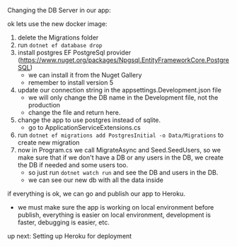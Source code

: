 Changing the DB Server in our app:

ok lets use the new docker image:
1. delete the Migrations folder
2. run `dotnet ef database drop`
3. install postgres EF PostgreSql provider (https://www.nuget.org/packages/Npgsql.EntityFrameworkCore.PostgreSQL)
    * we can install it from the Nuget Gallery
    * remember to install version 5
4. update our connection string in the appsettings.Development.json file
    * we will only change the DB name in the Development file, not the production
    * change the file and return here.
5. change the app to use postgres instead of sqlite.
    * go to ApplicationServiceExtensions.cs
6. run `dotnet ef migrations add PostgresInitial -o Data/Migrations` to create new migration
7. now in Program.cs we call MigrateAsync and Seed.SeedUsers, so we make sure that if we don't have a DB or any users in the DB, we create the DB if needed and some users too.
    * so just run `dotnet watch run` and see the DB and users in the DB.
    * we can see our new db with all the data inside

if everything is ok, we can go and publish our app to Heroku.
* we must make sure the app is working on local environment before publish, everything is easier on local environment, development is faster, debugging is easier, etc. 

up next: Setting up Heroku for deployment
